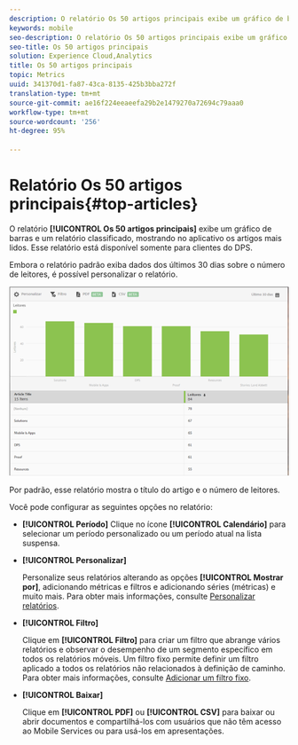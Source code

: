 ```yaml
---
description: O relatório Os 50 artigos principais exibe um gráfico de barras e um relatório classificado que exibe os artigos mais lidos exibidos através do aplicativo. Esse relatório está disponível somente para clientes do Digital Publishing Suites (DPS).
keywords: mobile
seo-description: O relatório Os 50 artigos principais exibe um gráfico de barras e um relatório classificado que exibe os artigos mais lidos exibidos através do aplicativo. Esse relatório está disponível somente para clientes do Digital Publishing Suites (DPS).
seo-title: Os 50 artigos principais
solution: Experience Cloud,Analytics
title: Os 50 artigos principais
topic: Metrics
uuid: 341370d1-fa87-43ca-8135-425b3bba272f
translation-type: tm+mt
source-git-commit: ae16f224eeaeefa29b2e1479270a72694c79aaa0
workflow-type: tm+mt
source-wordcount: '256'
ht-degree: 95%

---
```



# Relatório Os 50 artigos principais{#top-articles}

O relatório **[!UICONTROL Os 50 artigos principais]** exibe um gráfico de barras e um relatório classificado, mostrando no aplicativo os artigos mais lidos. Esse relatório está disponível somente para clientes do DPS.

Embora o relatório padrão exiba dados dos últimos 30 dias sobre o número de leitores, é possível personalizar o relatório.

![](assets/dps_top_50.png)

Por padrão, esse relatório mostra o título do artigo e o número de leitores.

Você pode configurar as seguintes opções no relatório:

* **[!UICONTROL Período]**
Clique no ícone **[!UICONTROL Calendário]** para selecionar um período personalizado ou um período atual na lista suspensa.

* **[!UICONTROL Personalizar]**

   Personalize seus relatórios alterando as opções **[!UICONTROL Mostrar por]**, adicionando métricas e filtros e adicionando séries (métricas) e muito mais. Para obter mais informações, consulte [Personalizar relatórios](/help/using/usage/reports-customize/reports-customize.md).

* **[!UICONTROL Filtro]**

   Clique em **[!UICONTROL Filtro]** para criar um filtro que abrange vários relatórios e observar o desempenho de um segmento específico em todos os relatórios móveis. Um filtro fixo permite definir um filtro aplicado a todos os relatórios não relacionados à definição de caminho. Para obter mais informações, consulte [Adicionar um filtro fixo](/help/using/usage/reports-customize/t-sticky-filter.md).

* **[!UICONTROL Baixar]**

   Clique em **[!UICONTROL PDF]** ou **[!UICONTROL CSV]** para baixar ou abrir documentos e compartilhá-los com usuários que não têm acesso ao Mobile Services ou para usá-los em apresentações.